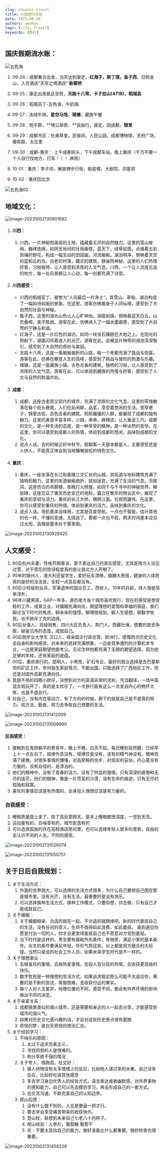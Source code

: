 ```yaml
---
slug: chuanxi-travel
title: 川西旅行日记
date: 2023-09-30
authors: wenhao
tags: [Life, Travel]
keywords: [旅行]
---
```


## 国庆假期流水账：

<img src="https://img.wenhaofree.com/blog/image-20231002130514666.png" alt="五色海" />

1. 09-24：成都集合出发，当天达到康定，**红海子，斯丁措，鱼子西**，日照金山，入住酒店“天空之境酒店” **新都桥**

2. 09-25：康定出发抵达甘孜，**天路十八弯，卡子拉山(4718)，稻城县**

3. 09-26：稻城亚丁-五色海，牛奶海

   <!-- truncate -->

4. 09-27：洛绒牛场，**星空马场**，**理塘**，藏族午餐

5. 09-28：牦牛群，**塔公草原，**自由行，康定，回成都，**锦里**

6. 09-29：成都市区：杜甫草堂，武侯祠，人民公园，成都博物馆，天府广场，春熙路，太古里

7. 09-30：成都-重庆： 上午成都街头，下午成都车站，晚上重庆（千万不要一个人自行找地方，打车！！！ 淋雨）

8. 10-01：重庆：李子坝，解放碑步行街，魁星楼，大剧院，洪崖洞

9. 10-02：重庆回北京

<img src="https://img.wenhaofree.com/blog/image-20231002130743755.png" alt="五色海02" />

## **地域文化：**

![image-20231002130901682](https://img.wenhaofree.com/blog/image-20231002130901682.png)

1. #### 川西：

   1. 川西，一片神秘而美丽的土地，蕴藏着无尽的自然魅力。这里的雪山峻峭，巍峰连绵，如同天地间的壮丽画卷。蓝天下，绿草如茵，点缀着五彩斑斓的野花，构成一幅生动的田园画。河流蜿蜒，湖泊明净，倒映着天空的蓝和云的白。古老的村落，藏式的建筑，静谧而神秘。这里的人们热情好客，习俗独特，让人感受到浓厚的人文气息。川西，一个让人流连忘返的地方，每一处风景都让人心动，每一刻都充满了诗意。

2. #### 川西感受：

   - 川西的稻城亚丁，被誉为“人间最后一片净土”，其雪山、草甸、湖泊构成了一幅如诗如画的景象。在这里，游客仿佛置身于人间仙境，感受到了大自然的壮丽与神秘。
   - 鱼子西，这里的湖光山色让人心旷神怡。湖面如镜，倒映着蓝天白云，山峦叠嶂，美不胜收。游客在此，仿佛进入了一幅水墨画卷，感受到了大自然的宁静与和谐。
   - 红海子，这是一片红色的湖泊，如同一块宝石镶嵌在大地之上。在阳光的照射下，湖面闪烁着迷人的光芒。游客在此，会被这片神奇的湖泊深深吸引，感受到了大自然的奇妙与美丽。
   - 天路十八弯，这是一条蜿蜒曲折的山路，每一个弯都充满了挑战与惊喜。游客在此，仿佛在攀登人生的高峰，感受到了挑战与冒险的刺激与乐趣。
   - 理塘，这是一座藏族小镇，古色古香的建筑，独特的习俗，让人感受到了浓厚的人文气息。游客在此，可以体验到藏族的热情与好客，感受到了人文与自然的和谐共处。

3. #### 成都：

   1. 成都，这座古老而又现代的城市，充满了浓厚的文化气息。这里的茶馆散落在每个街头巷尾，人们在此闲聊，品茗，享受着悠闲的生活。宽窄巷子，锦里古街，古色古香的建筑，熙熙攘攘的人群，都展现了成都的独特魅力。这里的美食丰富多样，火锅，串串，麻辣烫，让人垂涎三尺。成都的文化，是一种生活的态度，是一种享受的精神，是一种淡然的哲学。在这里，你可以感受到成都人的热情，体验到成都的悠闲，品味到成都的文化。
   2. 说点人话。去的时候正好中秋节，假期第一天基本都是人，主要感受还是人挤人，不能真正体会到当地慵懒放松的特色文化。

4. #### 重庆：

   1. 重庆，一座坐落在长江和嘉陵江交汇处的山城，其街道与地标建筑充满了独特的魅力。这里的街道蜿蜒曲折，犹如迷宫，充满了生活的气息。洪崖洞，这座仿古的吊脚楼，夜晚灯火辉煌，如同千与千寻中的神秘世界。解放碑，这座见证了重庆历史变迁的地标，矗立在繁华的商业区中，展现了重庆的坚韧与活力。重庆的长江大桥，横跨江面，壮观而雄伟。在这里，你可以感受到重庆的热情，体验到重庆的活力，品味到重庆的文化。
   2. 说点人话。导航基本没啥用，尤其是百度导航，一点也不智能，估计其他的也一样，不懂的变通，太绕远了。雾都一点也不假，两天时间基本没见过太阳，高楼层基本处于雾里面。

![image-20231002130929425](https://img.wenhaofree.com/blog/image-20231002130929425.png)

## **人文感受：**

1. 80后杭州夫妻，性格开朗善谈，善于表达自己的真实感受，尤其是南方人没见过雪，对于雪花的惊讶程度真的是让我北方人开眼了。
2. 95年的锦州人，澳大利亚留学生，爱好玩车漂移。腼腆大男孩，健身的人体质真的是好的没法说，全程一点高反都没有。
3. 80后少校级别女兵，军事退休的国企员工，西安人，10年的兵龄，待人很是简单淳朴。
4. 96年川藏男孩，GAP一年多，游历南方各个城市喜欢旅行，现在的感受是想安稳的工作，成家立业，对婚姻充满向往，期望理想的爱情和幸福的家庭，我们聊过当下时代的焦虑，聊未来的憧憬，聊理想规划，聊人生感想，聊数字牧民。也不排斥丁克的选择。
5. 80后女强人，高级销售，四川大区负责人，荆门人，西藏社保。想要的就去争取，破釜沉舟的态度，成就自己。
6. 00后刚毕业大学生 汉口人，母亲国企行政总管，欧洲行，感慨西方历史文化去自身的影响感受，对未来的选择充满想象，一边是竞争激烈的计算机本专业，一边是家庭期望他能考公。无论怎样他都充满了无限的期望选择，因为他足够的年轻，还有家庭的底蕴。
7. 00后，重庆旅行的，昆明人，小男孩，矿石专业，最好的就业选择是去巴基斯坦的矿区工作，奈何独生家庭情况，不能出国，只能选择了广西地区工作，但还是对国外高薪充满向往。
8. 其貌不扬的四眼小胖仔，没想到对方的英语非常的流利，充当翻译，一场中英混合局玩开了，真的是太欢乐了。一次旅行能有这么一次发自内心的畅怀大笑，也是不虚此行。
9. 对自己，当有内在驱动力，有了方向的时候，剩下的就是自己是不是真的努力。找方法，勤奋，努力去争取自己想要的生活。

![image-20231002131412009](https://img.wenhaofree.com/blog/image-20231002131412009.png)

![image-20231002131006990](https://img.wenhaofree.com/blog/image-20231002131006990.png)

#### **反面感受：**

1. 接触到在青旅躺平的男青年，晚上不睡，白天不起。每日睡到自然醒，已经早上十一点左右了。规律作息没有，规律饮食没有，该有的精气神没有。眼神充满了疲倦。对很多事情的懵懂，对高房租的怯步，对现实的妥协，内心是没有力量的，没有自信的，是漂泊的。
2. 他们的眼神中，没有了青春的活力，没有了热血的激情，只有深深的疲倦和无尽的迷茫。他们的眼神，像是一片荒芜的沙漠，没有生命的痕迹，只有无尽的孤独和寂寞。
3. 喜欢的事情应该是有热情的，全身投入理想应该是有力量的。

### **自我感受：**

1. 睡眠质量提上来了。除了高反那两天，基本上睡眠都很深度，一觉到天亮。
2. 运动量有的，白噪音有的，城市安逸有的
3. 可以选择孤独的住在高档酒店房间里，也可以选择年轻人居多的青旅，自由的去认识不同的人生。不同的感受。

![image-20231002131026074](https://img.wenhaofree.com/blog/image-20231002131026074.png)

<img src="https://img.wenhaofree.com/blog/image-20231002131050751.png" alt="image-20231002131050751" />

## 关于日后自我规划：

1. 关于生活方式：
   1. 外面的世界很大，可以选择的生活方式很多，为什么自己要把自己困在那座城市里。没有光芒，没有生活，最重要的是没有快乐。
   2. 可以选择换种生活方式，换种工作模式，只要你想，你去做，只有自己才能成就自己。
2. 关于婚姻：
   1. 关于婚姻相亲，合适的就在一起，不合适的就随缘吧，新的时代委屈自己的生活，没有任何的意义，生命不值得如此浪费，如此委屈。  直到遇见你愿意付出一切的人，你才会更舍得委屈自己也不愿意对方受到委屈。
   2. 当下时代是这样的，男生要有基础外形条件，有物质，满足小家的基本条件。女生的条件要满足年轻，外形气质这些。以上都是双方磨合的大前提。当然只是说的社会工作人员，如果未来学生时代是不一样的。
3. 关于理想事业：
   1. 去做喜欢的事情，去做热爱事情，去投入百分百的热情，去收获更高级的快乐。
   2. 数字牧民是一种理想的生活方式，如果追求稳定那么可能不太适合你，需要的是不断的尝试，客服困难，去收获付出的果实。
   3. 每个人对人文差异，地理位置的不同，感受不同，都会有外界环境的影响做出不同的决定。
4. 关于亲密关系：
   1. 成都锦里类似的烟火城市，还是需要和亲近的人一起去分享，才能感受到城市的烟火气。
   2. 如果对历史文化感兴趣的话，才会对这些历史景点很有震撼
   3. 奇怪的梦，是白天奇怪的想法汇总。
5. 关于经验学习：
   1. 不快乐的原因：
      1. 太过于追求完美主义，
      2. 寻找同频的人是很难的。
      3. 和分享欲不强的情况
   2. 关于夸人，情商高，社交好：
      1. 接人待物没有太多情绪上的反应，比如他人递过来的水果，自己没有反应，比如好吃或其他感受
      2. 多去学习身边优秀人的经验方式，语言表达或者幽默感，对外界事物的感知能力，自己可以先去模仿学习，再去形成自己的一套方式。
      3. 去交流沟通，不断完善自己的认知边界。
   3. 爬山后感：
      1. 没有什么做不到的，人总是要逼一把才行。
      2. 要去学会享受痛苦带来的收获快乐。
      3. 登山杖，联想到未来自己七老八十的样子。
      4. 爬山经验：人参片，葡萄糖 葡萄干
      5. 另：不要太高估自己的能力，做好准备比什么都重要。做好检查也很重要。

![image-20231002131454226](https://img.wenhaofree.com/blog/image-20231002131454226.png)